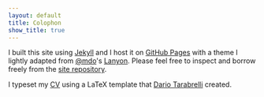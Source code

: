 ```yaml
---
layout: default
title: Colophon
show_title: true
---
```


I built this site using [Jekyll](http://jekyllrb.com) and I host it on [GitHub Pages](https://pages.github.com/) with a theme I lightly adapted from [@mdo](https://twitter.com/mdo)'s [Lanyon](http://lanyon.getpoole.com/).
Please feel free to inspect and borrow freely from the [site repository](http://github.com/mdlincoln/mdlincoln.github.io).

I typeset my [CV](/about) using a LaTeX template that [Dario Tarabrelli](http://nitens.org/taraborelli/cvtex) created.
